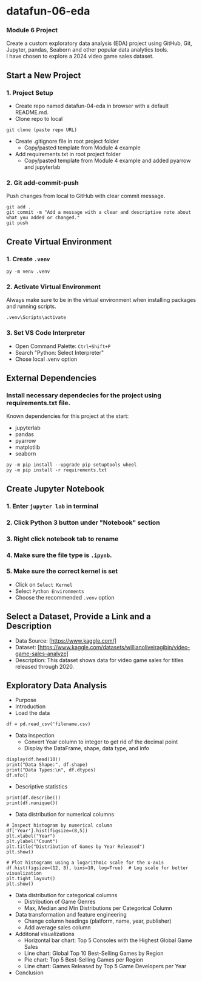 # datafun-06-eda
### Module 6 Project  
Create a custom exploratory data analysis (EDA) project using GitHub, Git, Jupyter, pandas, Seaborn and other popular data analytics tools.  
I have chosen to explore a 2024 video game sales dataset.

## Start a New Project
### 1. Project Setup  
- Create repo named datafun-04-eda in browser with a default README.md.  
- Clone repo to local  
```
git clone (paste repo URL)
```
- Create .gitignore file in root project folder  
    * Copy/pasted template from Module 4 example  
- Add requirements.txt in root project folder  
    * Copy/pasted template from Module 4 example and added pyarrow and jupyterlab  

### 2. Git add-commit-push  
Push changes from local to GitHub with clear commit message.  
```
git add .
git commit -m "Add a message with a clear and descriptive note about what you added or changed."
git push
```

## Create Virtual Environment  
### 1. Create `.venv`
```
py -m venv .venv
```
### 2. Activate Virtual Environment  
Always make sure to be in the virtual environment when installing packages and running scripts.  
```
.venv\Scripts\activate
```
### 3. Set VS Code Interpreter
* Open Command Palette: `Ctrl+Shift+P`
* Search "Python: Select Interpreter"
* Chose local .venv option  

## External Dependencies 
### Install necessary dependecies for the project using requirements.txt file.  

Known dependencies for this project at the start:  
* jupyterlab
* pandas
* pyarrow
* matplotlib
* seaborn
```
py -m pip install --upgrade pip setuptools wheel
py -m pip install -r requirements.txt
```

## Create Jupyter Notebook  
### 1. Enter `jupyter lab` in terminal
### 2. Click Python 3 button under "Notebook" section
### 3. Right click notebook tab to rename
### 4. Make sure the file type is `.ipynb`.
### 5. Make sure the correct kernel is set
* Click on `Select Kernel`
* Select `Python Environments`
* Choose the recommended `.venv` option

## Select a Dataset, Provide a Link and a Description
* Data Source: [https://www.kaggle.com/]  
* Dataset: [https://www.kaggle.com/datasets/willianoliveiragibin/video-game-sales-analyze]  
* Description: This dataset shows data for video game sales for titles released through 2020.  

## Exploratory Data Analysis
* Purpose
* Introduction
* Load the data
```
df = pd.read_csv('filename.csv)
```
* Data inspection
    - Convert Year column to integer to get rid of the decimal point
    - Display the DataFrame, shape, data type, and info
```
display(df.head(10))
print("Data Shape:", df.shape)
print("Data Types:\n", df.dtypes)
df.nfo()
```
* Descriptive statistics
```
print(df.describe())
print(df.nunique())
```
* Data distribution for numerical columns
```
# Inspect histogram by numerical column
df['Year'].hist(figsize=(8,5))
plt.xlabel("Year")
plt.ylabel("Count")
plt.title("Distribution of Games by Year Released")
plt.show()

# Plot histograms using a logarithmic scale for the x-axis
df.hist(figsize=(12, 8), bins=10, log=True)  # Log scale for better visualization
plt.tight_layout()
plt.show()
```
* Data distribution for categorical columns
    - Distribution of Game Genres
    - Max, Median and Min Distributions per Categorical Column
* Data transformation and feature engineering
    - Change column headings (platform, name, year, publisher)
    - Add average sales column
* Additonal visualizations
    - Horizontal bar chart: Top 5 Consoles with the Highest Global Game Sales
    - Line chart: Global Top 10 Best-Selling Games by Region
    - Pie chart: Top 5 Best-Selling Games per Region
    - Line chart: Games Released by Top 5 Game Developers per Year
* Conclusion